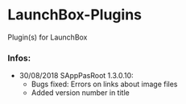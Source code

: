 # LaunchBox-Plugins
Plugin(s) for LaunchBox

### Infos:

- 30/08/2018 SAppPasRoot 1.3.0.10:
    - Bugs fixed: Errors on links about image files
    - Added version number in title
    
